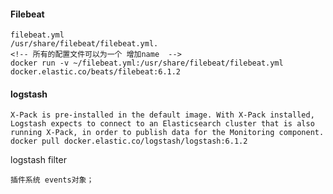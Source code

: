 #### Filebeat

    filebeat.yml
    /usr/share/filebeat/filebeat.yml.
    <!-- 所有的配置文件可以为一个 增加name  -->
    docker run -v ~/filebeat.yml:/usr/share/filebeat/filebeat.yml docker.elastic.co/beats/filebeat:6.1.2



#### logstash
 
    X-Pack is pre-installed in the default image. With X-Pack installed, Logstash expects to connect to an Elasticsearch cluster that is also running X-Pack, in order to publish data for the Monitoring component.   
    docker pull docker.elastic.co/logstash/logstash:6.1.2

logstash filter

    插件系统 events对象；
